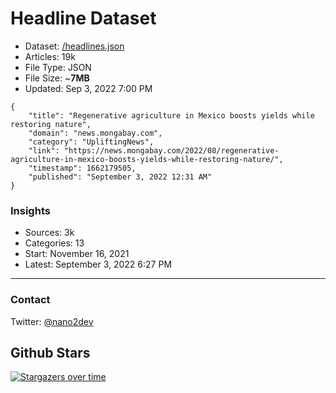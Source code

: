 # Headline Dataset

- Dataset: [/headlines.json](https://raw.githubusercontent.com/fwd/news/master/headlines.json) 
- Articles: 19k
- File Type: JSON
- File Size: ~**7MB**
- Updated: Sep 3, 2022 7:00 PM

```
{
    "title": "Regenerative agriculture in Mexico boosts yields while restoring nature",
    "domain": "news.mongabay.com",
    "category": "UpliftingNews",
    "link": "https://news.mongabay.com/2022/08/regenerative-agriculture-in-mexico-boosts-yields-while-restoring-nature/",
    "timestamp": 1662179505,
    "published": "September 3, 2022 12:31 AM"
}
```

### Insights

- Sources: 3k
- Categories: 13
- Start: November 16, 2021
- Latest: September 3, 2022 6:27 PM

---

### Contact 

Twitter: [@nano2dev](https://twitter.com/nano2dev)

## Github Stars

[![Stargazers over time](https://starchart.cc/fwd/news.svg)](https://starchart.cc/fwd/news)
